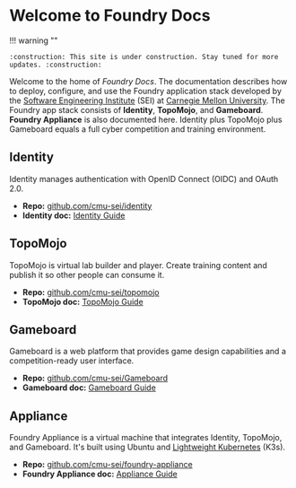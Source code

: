 # Welcome to Foundry Docs

!!! warning ""

    :construction: This site is under construction. Stay tuned for more updates. :construction:

Welcome to the home of *Foundry Docs*. The documentation describes how to deploy, configure, and use the Foundry application stack developed by the [Software Engineering Institute](https://www.sei.cmu.edu) (SEI) at [Carnegie Mellon University](https://www.cmu.edu). The Foundry app stack consists of **Identity**, **TopoMojo**, and **Gameboard**. **Foundry Appliance** is also documented here. Identity plus TopoMojo plus Gameboard equals a full cyber competition and training environment.

## Identity

Identity manages authentication with OpenID Connect (OIDC) and OAuth 2.0.

- **Repo:** [github.com/cmu-sei/identity](https://github.com/cmu-sei/identity)
- **Identity doc:** [Identity Guide](identity/index.md)

## TopoMojo

TopoMojo is virtual lab builder and player. Create training content and publish it so other people can consume it.

- **Repo:** [github.com/cmu-sei/topomojo](https://github.com/cmu-sei/topomojo)
- **TopoMojo doc:** [TopoMojo Guide](topomojo/index.md)

## Gameboard

Gameboard is a web platform that provides game design capabilities and a competition-ready user interface.

- **Repo:** [github.com/cmu-sei/Gameboard](https://github.com/cmu-sei/Gameboard)
- **Gameboard doc:** [Gameboard Guide](gameboard/index.md)

## Appliance

Foundry Appliance is a virtual machine that integrates Identity, TopoMojo, and Gameboard. It's built using Ubuntu and [Lightweight Kubernetes](https://k3s.io/) (K3s).

- **Repo:** [github.com/cmu-sei/foundry-appliance](https://github.com/cmu-sei/foundry-appliance)
- **Foundry Appliance doc:** [Appliance Guide](appliance/index.md)